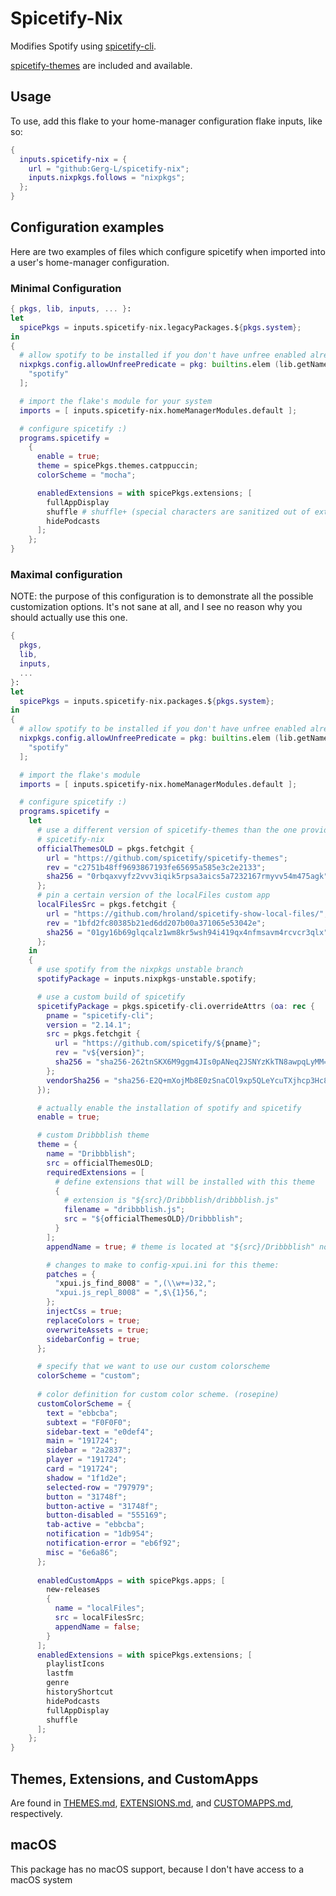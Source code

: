 # Spicetify-Nix

Modifies Spotify using [spicetify-cli](https://github.com/khanhas/spicetify-cli).

[spicetify-themes](https://github.com/morpheusthewhite/spicetify-themes) are
included and available.

## Usage

To use, add this flake to your home-manager configuration flake inputs, like so:

```nix
{
  inputs.spicetify-nix = {
    url = "github:Gerg-L/spicetify-nix";
    inputs.nixpkgs.follows = "nixpkgs";
  };
}

```

## Configuration examples

Here are two examples of files which configure spicetify when imported into a
user's home-manager configuration.

### Minimal Configuration

```nix
{ pkgs, lib, inputs, ... }:
let
  spicePkgs = inputs.spicetify-nix.legacyPackages.${pkgs.system};
in
{
  # allow spotify to be installed if you don't have unfree enabled already
  nixpkgs.config.allowUnfreePredicate = pkg: builtins.elem (lib.getName pkg) [
    "spotify"
  ];

  # import the flake's module for your system
  imports = [ inputs.spicetify-nix.homeManagerModules.default ];

  # configure spicetify :)
  programs.spicetify =
    {
      enable = true;
      theme = spicePkgs.themes.catppuccin;
      colorScheme = "mocha";

      enabledExtensions = with spicePkgs.extensions; [
        fullAppDisplay
        shuffle # shuffle+ (special characters are sanitized out of ext names)
        hidePodcasts
      ];
    };
}
```

### Maximal configuration

NOTE: the purpose of this configuration is to demonstrate all the possible
customization options. It's not sane at all, and I see no reason why you
should actually use this one.

```nix
{
  pkgs,
  lib,
  inputs,
  ...
}:
let
  spicePkgs = inputs.spicetify-nix.packages.${pkgs.system};
in
{
  # allow spotify to be installed if you don't have unfree enabled already
  nixpkgs.config.allowUnfreePredicate = pkg: builtins.elem (lib.getName pkg) [
    "spotify"
  ];

  # import the flake's module
  imports = [ inputs.spicetify-nix.homeManagerModules.default ];

  # configure spicetify :)
  programs.spicetify =
    let
      # use a different version of spicetify-themes than the one provided by
      # spicetify-nix
      officialThemesOLD = pkgs.fetchgit {
        url = "https://github.com/spicetify/spicetify-themes";
        rev = "c2751b48ff9693867193fe65695a585e3c2e2133";
        sha256 = "0rbqaxvyfz2vvv3iqik5rpsa3aics5a7232167rmyvv54m475agk";
      };
      # pin a certain version of the localFiles custom app
      localFilesSrc = pkgs.fetchgit {
        url = "https://github.com/hroland/spicetify-show-local-files/";
        rev = "1bfd2fc80385b21ed6dd207b00a371065e53042e";
        sha256 = "01gy16b69glqcalz1wm8kr5wsh94i419qx4nfmsavm4rcvcr3qlx";
      };
    in
    {
      # use spotify from the nixpkgs unstable branch
      spotifyPackage = inputs.nixpkgs-unstable.spotify;

      # use a custom build of spicetify
      spicetifyPackage = pkgs.spicetify-cli.overrideAttrs (oa: rec {
        pname = "spicetify-cli";
        version = "2.14.1";
        src = pkgs.fetchgit {
          url = "https://github.com/spicetify/${pname}";
          rev = "v${version}";
          sha256 = "sha256-262tnSKX6M9ggm4JIs0pANeq2JSNYzKkTN8awpqLyMM=";
        };
        vendorSha256 = "sha256-E2Q+mXojMb8E0zSnaCOl9xp5QLeYcuTXjhcp3Hc8gH4=";
      });

      # actually enable the installation of spotify and spicetify
      enable = true;

      # custom Dribbblish theme
      theme = {
        name = "Dribbblish";
        src = officialThemesOLD;
        requiredExtensions = [
          # define extensions that will be installed with this theme
          {
            # extension is "${src}/Dribbblish/dribbblish.js"
            filename = "dribbblish.js";
            src = "${officialThemesOLD}/Dribbblish";
          }
        ];
        appendName = true; # theme is located at "${src}/Dribbblish" not just "${src}"

        # changes to make to config-xpui.ini for this theme:
        patches = {
          "xpui.js_find_8008" = ",(\\w+=)32,";
          "xpui.js_repl_8008" = ",$\{1}56,";
        };
        injectCss = true;
        replaceColors = true;
        overwriteAssets = true;
        sidebarConfig = true;
      };

      # specify that we want to use our custom colorscheme
      colorScheme = "custom";
      
      # color definition for custom color scheme. (rosepine)
      customColorScheme = {
        text = "ebbcba";
        subtext = "F0F0F0";
        sidebar-text = "e0def4";
        main = "191724";
        sidebar = "2a2837";
        player = "191724";
        card = "191724";
        shadow = "1f1d2e";
        selected-row = "797979";
        button = "31748f";
        button-active = "31748f";
        button-disabled = "555169";
        tab-active = "ebbcba";
        notification = "1db954";
        notification-error = "eb6f92";
        misc = "6e6a86";
      };
      
      enabledCustomApps = with spicePkgs.apps; [
        new-releases
        {
          name = "localFiles";
          src = localFilesSrc;
          appendName = false;
        }
      ];
      enabledExtensions = with spicePkgs.extensions; [
        playlistIcons
        lastfm
        genre
        historyShortcut
        hidePodcasts
        fullAppDisplay
        shuffle
      ];
    };
}
```

## Themes, Extensions, and CustomApps

Are found in [THEMES.md](./THEMES.md), [EXTENSIONS.md](./EXTENSIONS.md), and
[CUSTOMAPPS.md](./CUSTOMAPPS.md), respectively.

## macOS

This package has no macOS support, because I don't have access to a macOS system
